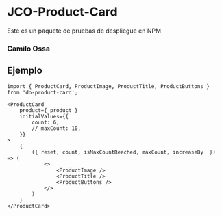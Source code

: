 # JCO-Product-Card

Este es un paquete de pruebas de despliegue en NPM

### Camilo Ossa

## Ejemplo
```
import { ProductCard, ProductImage, ProductTitle, ProductButtons } from 'do-product-card';
```

```
<ProductCard 
    product={ product }
    initialValues={{
        count: 6,
        // maxCount: 10,
    }}
>
    {
        ({ reset, count, isMaxCountReached, maxCount, increaseBy  }) => (
            <>
                <ProductImage />
                <ProductTitle />
                <ProductButtons />
            </>
        )
    }
</ProductCard>
```